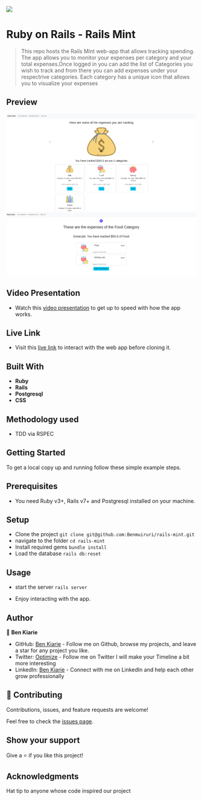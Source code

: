 ![](https://img.shields.io/badge/Microverse-blueviolet)
# Ruby on Rails - Rails Mint

> This repo hosts the Rails Mint web-app that allows tracking spending. The app allows you to monitor your expenses per category and your total expenses.Once logged in you can add the list of Categories you wish to track and from there you can add expenses under your respectrive categories. Each category has a unique icon that allows you to visualize your expenses

## Preview

<img src="./app/assets/images/budget.png">

<img src="./app/assets/images/listitems.png">

## Video Presentation 

- Watch this [video presentation](https://www.loom.com/share/2e7732eeea964d229f3d8b9c77061122) to get up to speed with how the app works. 

## Live Link

- Visit this [live link](https://rails-mint.herokuapp.com/) to interact with the web app before cloning it.


## Built With

- **Ruby**
- **Rails**
- **Postgresql**
- **CSS**

## Methodology used 
- TDD via RSPEC
  
## Getting Started
To get a local copy up and running follow these simple example steps.


## Prerequisites

- You need Ruby v3+, Rails v7+ and Postgresql installed on your machine.

## Setup
- Clone the project `git clone git@github.com:Benmuiruri/rails-mint.git`
- navigate to the folder `cd rails-mint`
- Install required gems `bundle install`
- Load the database `rails db:reset`

## Usage
- start the server `rails server`

- Enjoy interacting with the app.

## Author

👤 **Ben Kiarie**

- GitHub: [Ben Kiarie](https://github.com/Benmuiruri) - Follow me on Github, browse my projects, and leave a star for any project you like.
- Twitter: [Optimize](https://twitter.com/_optimize) - Follow me on Twitter I will make your Timeline a bit more interesting
- LinkedIn: [Ben Kiarie](https://www.linkedin.com/in/benjamin-kiarie-180b66149/) - Connect with me on LinkedIn and help each other grow professionally

## 🤝 Contributing

Contributions, issues, and feature requests are welcome!

Feel free to check the [issues page](https://github.com/Benmuiruri/rails-mint/issues).

## Show your support

Give a ⭐️ if you like this project!

## Acknowledgments
Hat tip to anyone whose code inspired our project
  
